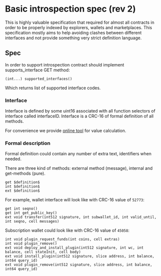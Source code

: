 # Basic introspection spec (rev 2)

This is highly valuable specification that required for almost all contracts in order to be properly indexed by explorers, wallets and marketplaces. This specification mostly aims to help avoiding clashes between different interfaces and not provide something very strict definition language.

## Spec

In order to support introspection contract should implement supports_interface GET method:

```(int...) supported_interfaces()```

Which returns list of supported interface codes.

### Interface

Interface is defined by some uint16 associated with all function selectors of interface called interfaceID. Interface is a CRC-16 of formal definition of all methods.

For convenience we provide [online tool](https://tonwhales.com/tools/introspection-id) for value calculation.

### Formal description

Formal definition could contain any number of extra text, identifiers when needed.

There are three kind of methods: external method (message), internal and get-methods (pure).

```func
get $definition$
int $definition$
ext $definition$
```

For example, wallet interface will look like with CRC-16 value of `52773`:
```
get int seqno()
get int get_public_key()
ext void transfer(int512 signature, int subwallet_id, int valid_until, int seqno, cell messages)
```

Subscription wallet could look like with CRC-16 value of `45058`:
```
int void plugin_request_funds(int coins, cell extras)
int void plugin_remove()
ext void deploy_and_install_plugin(int512 signature, int wc, int balance, cell stateInit, cell body)
ext void install_plugin(int512 signature, slice address, int balance, int64 query_id)
ext void plugin_remove(int512 signature, slice address, int balance, int64 query_id)
```